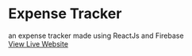 # Expense Tracker
an expense tracker made using ReactJs and Firebase 
<br>
<a href="https://s-expensetracker.netlify.app/">View Live Website</a>
